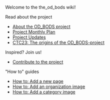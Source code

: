 Welcome to the the_od_bods wiki!

Read about the project
- [About the OD_BODS project](https://github.com/OpenDataScotland/the_od_bods/wiki/About-the-OD_BODS-project)
- [Project Monthly Plan](https://github.com/OpenDataScotland/the_od_bods/wiki/Project-Monthly-Plan)
- [Project Updates](https://github.com/OpenDataScotland/the_od_bods/wiki/Project-Updates)
- [CTC23: The origins of the OD_BODS-project](https://github.com/OpenDataScotland/the_od_bods/wiki/CTC23:-The-origins-of-the-OD_BODS-project)

Inspired? Join us!
- [Contribute to the project](https://github.com/OpenDataScotland/the_od_bods/wiki/Contribute-to-the-project)

"How to" guides
- [How to: Add a new page](https://github.com/OpenDataScotland/the_od_bods/wiki/How-to:-Add-a-new-page)
- [How to: Add an organization image](https://github.com/OpenDataScotland/the_od_bods/wiki/How-to:-Add-an-organization-image)
- [How to: Add a category image](https://github.com/OpenDataScotland/the_od_bods/wiki/How-to:-Add-a-category-image)
